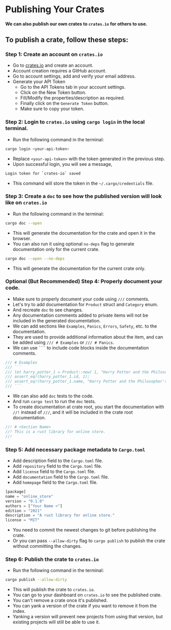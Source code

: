 # Publishing Your Crates
#### We can also publish our own crates to `crates.io` for others to use.

## To publish a crate, follow these steps:

### Step 1: Create an account on `crates.io`
- Go to [crates.io](https://crates.io/) and create an account.
- Account creation requires a GitHub account.
- Go to account settings, add and verify your email address.
- Generate your API Token
    - Go to the API Tokens tab in your account settings.
    - Click on the New Token button.
    - Fill/Modify the properties/description as required.
    - Finally click on the `Generate Token` button.
    - Make sure to copy your token.

### Step 2: Login to `crates.io` using `cargo login` in the local terminal.
- Run the following command in the terminal:
```bash
cargo login <your-api-token>
```
- Replace `<your-api-token>` with the token generated in the previous step.
- Upon successful login, you will see a message,
```bash
Login token for `crates-io` saved
```
- This command will store the token in the `~/.cargo/credentials` file.

### Step 3: Create a `doc` to see how the published version will look like on `crates.io`
- Run the following command in the terminal:
```bash
cargo doc --open
```
- This will generate the documentation for the crate and open it in the browser.
- You can also run it using optional `no-deps` flag to generate documentation only for the current crate.
```bash
cargo doc --open --no-deps
```
- This will generate the documentation for the current crate only.

### Optional (But Recommended) Step 4: Properly document your code.
- Make sure to properly document your code using `///` comments.
- Let's try to add documentation for `Product` struct and `Category` enum.
- And recreate `doc` to see changes.
- Any documentation comments added to private items will not be included in the generated documentation.
- We can add sections like `Examples`, `Panics`, `Errors`, `Safety`, etc. to the documentation.
- They are used to provide additional information about the item, and can be added using `/// # Examples` or `/// # Panics`.
- We can use ` ``` ` to include code blocks inside the documentation comments.
```rust
/// # Examples
/// ```
/// let harry_potter_1 = Product::new( 1, "Harry Potter and the Philosopher's Stone".to_string(), 879.0, Category::Books);
/// assert_eq!(harry_potter_1.id, 1);
/// assert_eq!(harry_potter_1.name, "Harry Potter and the Philosopher's Stone".to_string());
/// ```
```

- We can also add `doc` tests to the code.
- And run `cargo test` to run the `doc` tests.
- To create documentation at crate root, you start the documentation with `//!` instead of `///`, and it will be included in the crate root documentation.
```rust
//! # <Section Name>
//! This is a rust library for online store.
//! 
```

### Step 5: Add necessary package metadata to `Cargo.toml`
- Add description field to the `Cargo.toml` file.
- Add `repository` field to the `Cargo.toml` file.
- Add `license` field to the `Cargo.toml` file.
- Add `documentation` field to the `Cargo.toml` file.
- Add `homepage` field to the `Cargo.toml` file.
```rust
[package]
name = "online_store"
version = "0.1.0"
authors = ["Your Name <"]
edition = "2021"
description = "A rust library for online store."
license = "MIT"
```
- You need to commit the newest changes to git before publishing the crate.
- Or you can pass `--allow-dirty` flag to `cargo publish` to publish the crate without committing the changes.

### Step 6: Publish the crate to `crates.io`
- Run the following command in the terminal:
```bash
cargo publish --allow-dirty
```
- This will publish the crate to `crates.io`.
- You can go to your dashboard on `crates.io` to see the published crate.
- You can't remove a crate once it's published.
- You can yank a version of the crate if you want to remove it from the index.
- Yanking a version will prevent new projects from using that version, but existing projects will still be able to use it.
